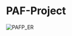 # PAF-Project

![PAFP_ER](https://user-images.githubusercontent.com/67456339/115950116-00122a80-a4f7-11eb-9310-2385d9a4095c.png)

